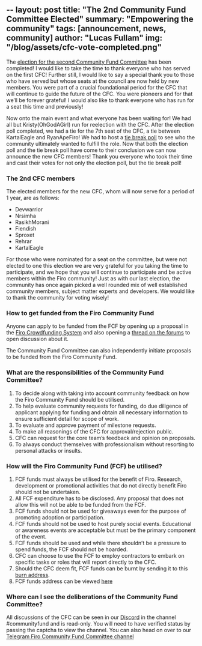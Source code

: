 --
layout: post
title: "The 2nd Community Fund Committee Elected"
summary: "Empowering the community"
tags: [announcement, news, community]
author: "Lucas Fullam"
img: "/blog/assets/cfc-vote-completed.png"
--

The [election for the second Community Fund Committee](https://forum.firo.org/t/community-fund-committee-election-march-2023/2877) has been completed! I would like to take the time to thank everyone who has served on the first CFC! 
Further still, I would like to say a special thank you to those who have served but whose seats at the council are now held by new members. You were part of a crucial foundational period for the CFC that will continue to guide the future of the CFC. 
You were pioneers and for that we’ll be forever grateful! I would also like to thank everyone who has run for a seat this time and previously!   


Now onto the main event and what everyone has been waiting for! We had all but Kristy(OhGodAGirl) run for reelection with the CFC. 
After the election poll completed, we had a tie for the 7th seat of the CFC, a tie between KartalEagle and RyanApeFiro! We had to host a [tie break poll](https://forum.firo.org/t/community-fund-committee-election-march-2023/2877/29?u=dinkblitz) to see who the community ultimately wanted to fulfill the role. 
Now that both the election poll and the tie break poll have come to their conclusion we can now announce the new CFC members! Thank you everyone who took their time and cast their votes for not only the election poll, but the tie break poll! 


### The 2nd CFC members


The elected members for the new CFC, whom will now serve for a period of 1 year, are as follows: 
* Devwarrior
* Nrsimha
* RasikhMorani
* Fiendish
* Sproxet
* Rehrar
* KartalEagle 


For those who were nominated for a seat on the committee, but were not elected to one this election we are very grateful for you taking the time to participate, and we hope that you will continue to participate and be active members within the Firo community! Just as with our last election, the community has once again picked a well rounded mix of well established community members, subject matter experts and developers. We would like to thank the community for voting wisely! 

### How to get funded from the Firo Community Fund  

Anyone can apply to be funded from the FCF by opening up a proposal in the [Firo Crowdfunding System](https://funding.firo.org/) and also opening a [thread on the forums](https://forum.firo.org/c/fcs-proposals/16) to open discussion about it.  

The Community Fund Committee can also independently initiate proposals to be funded from the Firo Community Fund.  

### What are the responsibilities of the Community Fund Committee?  

1. To decide along with taking into account community feedback on how the Firo Community Fund should be utilised.
2. To help evaluate community requests for funding, do due diligence of applicant applying for funding and obtain all necessary information to ensure sufficient detail for scope of work.
3. To evaluate and approve payment of milestone requests.
4. To make all reasonings of the CFC for approval/rejection public.
5. CFC can request for the core team’s feedback and opinion on proposals. 
6. To always conduct themselves with professionalism without resorting to personal attacks or insults.  

### How will the Firo Community Fund (FCF) be utilised?

1. FCF funds must always be utilised for the benefit of Firo. Research, development or promotional activities that do not directly benefit Firo should not be undertaken.
2. All FCF expenditure has to be disclosed. Any proposal that does not allow this will not be able to be funded from the FCF.
3. FCF funds should not be used for giveaways even for the purpose of promoting adoption or participation.
4. FCF funds should not be used to host purely social events. Educational or awareness events are acceptable but must be the primary component of the event.
5. FCF funds should be used and while there shouldn’t be a pressure to spend funds, the FCF should not be hoarded.
6. CFC can choose to use the FCF to employ contractors to embark on specific tasks or roles that will report directly to the CFC.
7. Should the CFC deem fit, FCF funds can be burnt by sending it to this [burn address](https://explorer.firo.org/address/aFiroBurningAddressDoNotSendrPtjYA).
8. FCF funds address can be viewed [here](https://explorer.firo.org/address/aFA2TbqG9cnhhzX5Yny2pBJRK5EaEqLCH7)  

### Where can I see the deliberations of the Community Fund Committee?  

All discussions of the CFC can be seen in our [Discord](https://discord.com/invite/TGZPRbRT3Y) in the channel #communityfund and is read-only. You will need to have verified status by passing the captcha to view the channel.
You can also head on over to our [Telegram Firo Community Fund Committee channel](https://t.me/firocfc)
